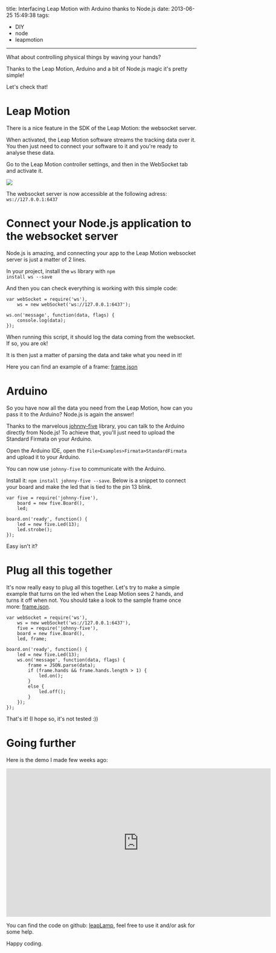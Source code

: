 title: Interfacing Leap Motion with Arduino thanks to Node.js
date: 2013-06-25 15:49:38
tags:
- DIY
- node
- leapmotion
---

What about controlling physical things by waving your hands?

Thanks to the Leap Motion, Arduino and a bit of Node.js magic it's pretty simple!

Let's check that!

# Leap Motion
There is a nice feature in the SDK of the Leap Motion: the websocket server.

When activated, the Leap Motion software streams the tracking data over it. You then just need to connect your software to it and you're ready to analyse these data.

Go to the Leap Motion controller settings, and then in the WebSocket tab and activate it.

![](https://dl.dropboxusercontent.com/u/17657227/Info/blog/leapWebSocket.png)

The websocket server is now accessible at the following adress: <code>ws://127.0.0.1:6437</code>

# Connect your Node.js application to the websocket server
Node.js is amazing, and connecting your app to the Leap Motion websocket server is just a matter of 2 lines.

In your project, install the <code>ws</code> library with <code>npm install ws --save</code>

And then you can check everything is working with this simple code:
```
var webSocket = require('ws'),
    ws = new webSocket('ws://127.0.0.1:6437');

ws.on('message', function(data, flags) {
    console.log(data);
});
```
When running this script, it should log the data coming from the websocket. If so, you are ok!

It is then just a matter of parsing the data and take what you need in it!

Here you can find an example of a frame: [frame.json](https://gist.github.com/xseignard/5858797)

# Arduino
So you have now all the data you need from the Leap Motion, how can you pass it to the Arduino? Node.js is again the answer!

Thanks to the marvelous [johnny-five](https://github.com/rwldrn/johnny-five) library, you can talk to the Arduino directly from Node.js! To achieve that, you'll just need to upload the Standard Firmata on your Arduino.

Open the Arduino IDE, open the <code>File>Examples>Firmata>StandardFirmata</code> and upload it to your Arduino.

You can now use <code>johnny-five</code> to communicate with the Arduino.

Install it: <code>npm install johnny-five --save</code>. Below is a snippet to connect your board and make the led that is tied to the pin 13 blink.
```
var five = require('johnny-five'),
    board = new five.Board(),
    led;

board.on('ready', function() {
    led = new five.Led(13);
    led.strobe();
});
```
Easy isn't it?

# Plug all this together
It's now really easy to plug all this together. Let's try to make a simple example that turns on the led when the Leap Motion sees 2 hands, and turns it off when not. You should take a look to the sample frame once more: [frame.json](https://gist.github.com/xseignard/5858797). 
```
var webSocket = require('ws'),
    ws = new webSocket('ws://127.0.0.1:6437'),
    five = require('johnny-five'),
    board = new five.Board(),
    led, frame;

board.on('ready', function() {
    led = new five.Led(13);    
    ws.on('message', function(data, flags) {
        frame = JSON.parse(data); 
        if (frame.hands && frame.hands.length > 1) {
            led.on();
        }
        else {
            led.off();
        }
    });
});
```

That's it! (I hope so, it's not tested :))

# Going further
Here is the demo I made few weeks ago:
<iframe src="http://player.vimeo.com/video/68530396" width="700" height="393" frameborder="0" webkitAllowFullScreen mozallowfullscreen allowFullScreen></iframe>

You can find the code on github: [leapLamp](https://github.com/xseignard/leapLamp), feel free to use it and/or ask for some help.

Happy coding.